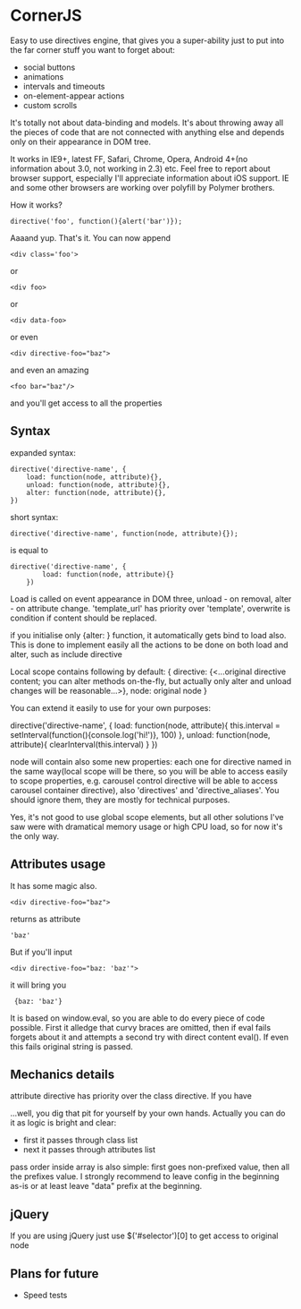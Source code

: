 # CornerJS

Easy to use directives engine, that gives you a super-ability just to put into the far corner stuff you want to forget about:
 - social buttons
 - animations
 - intervals and timeouts
 - on-element-appear actions
 - custom scrolls

It's totally not about data-binding and models. It's about throwing away all the pieces of code that are not connected with anything else and depends only on their appearance in DOM tree.

It works in IE9+, latest FF, Safari, Chrome, Opera, Android 4+(no information about 3.0, not working in 2.3) etc. Feel free to report about browser support, especially I'll appreciate information about iOS support.
IE and some other browsers are working over polyfill by Polymer brothers.

How it works?

    directive('foo', function(){alert('bar')});

Aaaand yup. That's it.
You can now append

    <div class='foo'>

or

    <div foo>

or

    <div data-foo>

or even

    <div directive-foo="baz">

and even an amazing

    <foo bar="baz"/>

and you'll get access to all the properties

## Syntax

expanded syntax:

    directive('directive-name', {
        load: function(node, attribute){},
        unload: function(node, attribute){},
        alter: function(node, attribute){},
    })

short syntax:

    directive('directive-name', function(node, attribute){});

is equal to

    directive('directive-name', {
            load: function(node, attribute){}
        })

Load is called on event appearance in DOM three, unload - on removal, alter - on attribute change.
'template_url' has priority over 'template', overwrite is condition if content should be replaced.

if you initialise only {alter: } function, it automatically gets bind to load also. This is done to implement easily all the actions to be done on both load and alter, such as include directive

Local scope contains following by default:
{
    directive: {<...original directive content; you can alter methods on-the-fly, but actually only alter and unload changes will be reasonable...>},
    node: original node
}

You can extend it easily to use for your own purposes:

directive('directive-name', {
    load: function(node, attribute){
        this.interval = setInterval(function(){console.log('hi!')}, 100)
    },
    unload: function(node, attribute){
        clearInterval(this.interval)
    }
})

node will contain also some new properties: each one for directive named in the same way(local scope will be there, so you will be able to access easily to scope properties, e.g. carousel control directive will be able to access carousel container directive), also 'directives' and 'directive_aliases'. You should ignore them, they are mostly for technical purposes.

 Yes, it's not good to use global scope elements, but all other solutions I've saw were with dramatical memory usage or high CPU load, so for now it's the only way.

## Attributes usage

It has some magic also.

    <div directive-foo="baz">

returns as attribute

    'baz'

But if you'll input

    <div directive-foo="baz: 'baz'">

it will bring you

     {baz: 'baz'}

It is based on window.eval, so you are able to do every piece of code possible.
First it alledge that curvy braces are omitted, then if eval fails forgets about it and attempts a second try with direct content eval(). If even this fails original string is passed.

## Mechanics details
attribute directive has priority over the class directive. If you have

<div class="data-directive_name directive_name" directive_name="some_value" data-directive_name="some_other_value">

...well, you dig that pit for yourself by your own hands.
 Actually you can do it as logic is bright and clear:
- first it passes through class list
- next it passes through attributes list

pass order inside array is also simple: first goes non-prefixed value, then all the prefixes value.
I strongly recommend to leave config in the beginning as-is or at least leave "data" prefix at the beginning.

## jQuery
If you are using jQuery just use $('#selector')[0] to get access to original node


## Plans for future

- Speed tests
